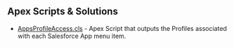 ## Apex Scripts & Solutions

- [AppsProfileAccess.cls](Apex/AppsProfileAccess.cls) - Apex Script that outputs the Profiles associated with each Salesforce App menu item.
